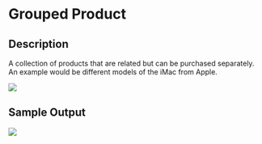 # Grouped Product

## Description

A collection of products that are related but can be purchased separately. An example would be different models of the iMac from Apple.

![](http://transvelo.github.io/sportexx/docs/images/grouped-product-type.png)

## Sample Output

![](http://transvelo.github.io/sportexx/docs/images/grouped-product-type-output.png)
